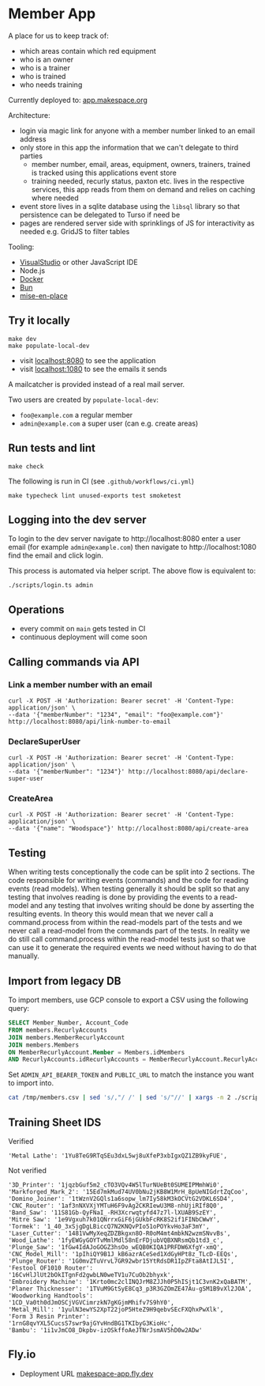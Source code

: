 # Member App

A place for us to keep track of:

- which areas contain which red equipment
- who is an owner
- who is a trainer
- who is trained
- who needs training

Currently deployed to: [app.makespace.org](https://app.makespace.org)

Architecture:

- login via magic link for anyone with a member number linked to an email address
- only store in this app the information that we can't delegate to third parties
  - member number, email, areas, equipment, owners, trainers, trained is tracked using this applications event store
  - training needed, recurly status, paxton etc. lives in the respective services, this app reads from them on demand and relies on caching where needed
- event store lives in a sqlite database using the `libsql` library so that persistence can be delegated to Turso if need be
- pages are rendered server side with sprinklings of JS for interactivity as needed e.g. GridJS to filter tables

Tooling:

- [VisualStudio](https://code.visualstudio.com/) or other JavaScript IDE
- Node.js
- [Docker](https://www.docker.com/)
- [Bun](https://bun.sh/)
- [mise-en-place](https://mise.jdx.dev/)

## Try it locally

```
make dev
make populate-local-dev
```

- visit [localhost:8080](http://localhost:8080) to see the application
- visit [localhost:1080](http://localhost:1080) to see the emails it sends

A mailcatcher is provided instead of a real mail server.

Two users are created by `populate-local-dev`:

- `foo@example.com` a regular member
- `admin@example.com` a super user (can e.g. create areas)


## Run tests and lint

```
make check
```

The following is run in CI (see `.github/workflows/ci.yml`)

```
make typecheck lint unused-exports test smoketest
```

## Logging into the dev server

To login to the dev server navigate to http://localhost:8080 enter a
user email (for example `admin@example.com`) then navigate to
http://localhost:1080 find the email and click login.

This process is automated via helper script. The above flow is
equivalent to:

```
./scripts/login.ts admin
```

## Operations

- every commit on `main` gets tested in CI
- continuous deployment will come soon

## Calling commands via API

### Link a member number with an email

```
curl -X POST -H 'Authorization: Bearer secret' -H 'Content-Type: application/json' \
--data '{"memberNumber": "1234", "email": "foo@example.com"}' http://localhost:8080/api/link-number-to-email
```

### DeclareSuperUser

```
curl -X POST -H 'Authorization: Bearer secret' -H 'Content-Type: application/json' \
--data '{"memberNumber": "1234"}' http://localhost:8080/api/declare-super-user
```

### CreateArea

```
curl -X POST -H 'Authorization: Bearer secret' -H 'Content-Type: application/json' \
--data '{"name": "Woodspace"}' http://localhost:8080/api/create-area
```

## Testing
When writing tests conceptionally the code can be split into 2 sections. The code responsible for writing events
(commands) and the code for reading events (read models). When testing generally it should be split so that
any testing that involves reading is done by providing the events to a read-model and any testing that involves
writing should be done by asserting the resulting events. In theory this would mean that we never call a
command.process from within the read-models part of the tests and we never call a read-model from the commands
part of the tests. In reality we do still call command.process within the read-model tests just so that we can use
it to generate the required events we need without having to do that manually.

## Import from legacy DB

To import members, use GCP console to export a CSV using the following query:

```sql
SELECT Member_Number, Account_Code
FROM members.RecurlyAccounts
JOIN members.MemberRecurlyAccount
JOIN members.Members
ON MemberRecurlyAccount.Member = Members.idMembers
AND RecurlyAccounts.idRecurlyAccounts = MemberRecurlyAccount.RecurlyAccount;
```

Set `ADMIN_API_BEARER_TOKEN` and `PUBLIC_URL` to match the instance you want to import into.

```sh
cat /tmp/members.csv | sed 's/,"/ /' | sed 's/"//' | xargs -n 2 ./scripts/import-member.sh
```

## Training Sheet IDS
Verified
```
'Metal Lathe': '1Yu8TeG9RTqSEu3dxL5wj8uXfeP3xbIgxQZ1ZB9kyFUE',
```

Not verified
```
'3D_Printer': '1jqzbGuf5m2_cTO3VQv4W5lTurNUeBt0SUMEIPMmhWi0',
'Markforged_Mark_2': '15Ed7mkMud74UV0bNu2jKB8W1MrH_8pUeNIGdrtZqCoo',
'Domino_Joiner': '1tWznV2GQls1a6sopw_lm7Iy58kM3kOCVtG2VDKL6SD4',
'CNC_Router': '1af3nNXVXjYMTuH6F9vAg2CKRIewU3M8-nhUjiRIf8Q0',
'Band_Saw': '11S81Gb-QyFNaI_-RH3Xcrwqtyfd47z7l-lXUAB9SzEY',
'Mitre Saw': '1e9Vgxuh7k01QNrrxGiF6jGUkbFcRK8S2if1FINbCWwY',
'Tormek': '1_40_3xSjgDgLBiccQ7N2KNQvPIo51oPOYkvHo3aF3mY',
'Laser_Cutter': '1481VwMyXeqZDZBkgxn8O-R0oM4mt4mbkN2wzmSNvvBs',
'Wood_Lathe': '1fyEWGyGOYTvMmlMdl58nErFDjubVQBXNRsmQb1td3_c',
'Plunge_Saw': '1fGw4IdAJoGOGZ3hsOo_wEQB0KIQA1PRFDW6XfgY-xmQ',
'CNC_Model_Mill': '1pIhiQY9B1J_kB6azrACeSed1XdGyHPt8z_TLcD-EEQs',
'Plunge_Router': '1G0mvZTuVrvL7GR92wbr15YtRdsDR1IpZFta8AtIJL5I',
'Festool OF1010 Router': '16CvHlJlUt2bOkITgnFd2gwbLN0weTV1u7CuOb2bhyxk',
'Embroidery Machine': '1Krto0mc2clINQJrM8ZJJh0P5hISjt1C3vnK2xQaBATM',
'Planer Thicknesser': '1TVuM9GtSyE8Cq3_p3R3GZOmZE47Au-gSM1B9vXl2JOA',
'Woodworking Handtools': '1CD_Va0th0dJmOSCjVGVCimrzkN7gKGjmMhifv7S9hY0',
'Metal_Mill': '1yulN3ewYS2XpT22joP5HteZ9H9qebvSEcFXQhxPwXlk',
'Form 3 Resin Printer': '1rnG8qvYXL5CucsS7swr9ajGYvHndBG1TKIbyG3KioHc',
'Bambu': '1i1vJmCO8_Dkpbv-izOSkffoAeJTNrJsmAV5hD0w2ADw'
```

## Fly.io
- Deployment URL [makespace-app.fly.dev](https://makespace-app.fly.dev/)
